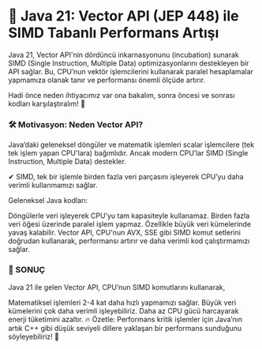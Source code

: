 # 🚀 Java 21: Vector API (JEP 448) ile SIMD Tabanlı Performans Artışı

Java 21, Vector API'nin dördüncü inkarnasyonunu (incubation) sunarak SIMD (Single Instruction, Multiple Data) optimizasyonlarını destekleyen bir API sağlar.
Bu, CPU’nun vektör işlemcilerini kullanarak paralel hesaplamalar yapmamıza olanak tanır ve performansı önemli ölçüde artırır.

Hadi önce neden ihtiyacımız var ona bakalım, sonra öncesi ve sonrası kodları karşılaştıralım! 🚀

### 🛠️ Motivasyon: Neden Vector API?
Java’daki geleneksel döngüler ve matematik işlemleri scalar işlemcilere (tek tek işlem yapan CPU'lara) bağımlıdır. Ancak modern CPU’lar SIMD (Single Instruction, Multiple Data) destekler.

✔ SIMD, tek bir işlemle birden fazla veri parçasını işleyerek CPU’yu daha verimli kullanmamızı sağlar.

Geleneksel Java kodları:

Döngülerle veri işleyerek CPU’yu tam kapasiteyle kullanamaz.
Birden fazla veri öğesi üzerinde paralel işlem yapmaz.
Özellikle büyük veri kümelerinde yavaş kalabilir.
Vector API, CPU'nun AVX, SSE gibi SIMD komut setlerini doğrudan kullanarak, performansı artırır ve daha verimli kod çalıştırmamızı sağlar.

### 🚀 SONUÇ
Java 21 ile gelen Vector API, CPU’nun SIMD komutlarını kullanarak,

Matematiksel işlemleri 2-4 kat daha hızlı yapmamızı sağlar.
Büyük veri kümelerini çok daha verimli işleyebiliriz.
Daha az CPU gücü harcayarak enerji tüketimini azaltır.
🔥 Özetle: Performans kritik işlemler için Java’nın artık C++ gibi düşük seviyeli dillere yaklaşan bir performans sunduğunu söyleyebiliriz! 🚀